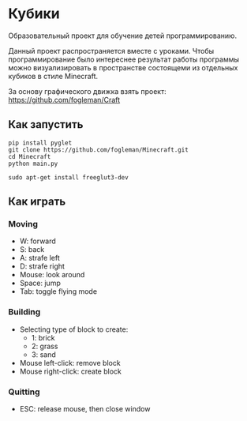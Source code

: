 # Кубики

Образовательный проект для обучение детей программированию.

Данный проект распространяется вместе с уроками.
Чтобы программирование было интереснее результат работы программы
можно визуализировать в пространстве состоящеми из отдельных кубиков в стиле Minecraft.

За основу графического движка взять проект:
https://github.com/fogleman/Craft

## Как запустить

```shell
pip install pyglet
git clone https://github.com/fogleman/Minecraft.git
cd Minecraft
python main.py
```

```
sudo apt-get install freeglut3-dev
```

## Как играть

### Moving

- W: forward
- S: back
- A: strafe left
- D: strafe right
- Mouse: look around
- Space: jump
- Tab: toggle flying mode

### Building

- Selecting type of block to create:
    - 1: brick
    - 2: grass
    - 3: sand
- Mouse left-click: remove block
- Mouse right-click: create block

### Quitting

- ESC: release mouse, then close window
